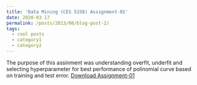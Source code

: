 ```yaml
---
title: 'Data Mining (CES 5338) Assignment-01'
date: 2020-03-17
permalink: /posts/2013/08/blog-post-2/
tags:
  - cool posts
  - category1
  - category2
---
```


The purpose of this assinment was understanding overfit, underfit and selecting hyperparameter for best performance of polinomial curve based on training and test error.
[Download Assignment-01](http://mintu07ruet.github.io/files/1.pdf)
